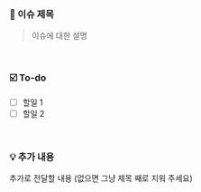 ### 📝 이슈 제목
> 이슈에 대한 설명

<br>

### ☑️ To-do
- [ ] 할일 1
- [ ] 할일 2

<br>

### 💡 추가 내용
추가로 전달할 내용 (없으면 그냥 제목 째로 지워 주세요)